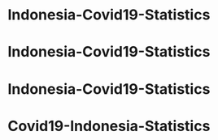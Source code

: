 # Indonesia-Covid19-Statistics
# Indonesia-Covid19-Statistics
# Indonesia-Covid19-Statistics
# Covid19-Indonesia-Statistics
